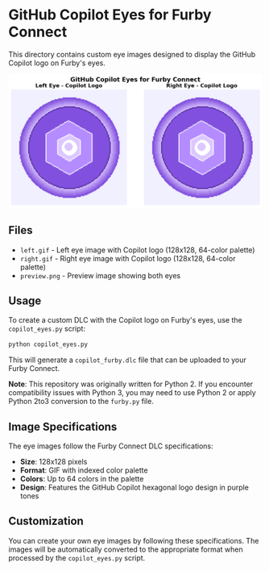 # GitHub Copilot Eyes for Furby Connect

This directory contains custom eye images designed to display the GitHub Copilot logo on Furby's eyes.

![Copilot Eyes Preview](preview.png)

## Files

- `left.gif` - Left eye image with Copilot logo (128x128, 64-color palette)
- `right.gif` - Right eye image with Copilot logo (128x128, 64-color palette)
- `preview.png` - Preview image showing both eyes

## Usage

To create a custom DLC with the Copilot logo on Furby's eyes, use the `copilot_eyes.py` script:

```bash
python copilot_eyes.py
```

This will generate a `copilot_furby.dlc` file that can be uploaded to your Furby Connect.

**Note**: This repository was originally written for Python 2. If you encounter compatibility issues with Python 3, you may need to use Python 2 or apply Python 2to3 conversion to the `furby.py` file.

## Image Specifications

The eye images follow the Furby Connect DLC specifications:
- **Size**: 128x128 pixels
- **Format**: GIF with indexed color palette
- **Colors**: Up to 64 colors in the palette
- **Design**: Features the GitHub Copilot hexagonal logo design in purple tones

## Customization

You can create your own eye images by following these specifications. The images will be automatically converted to the appropriate format when processed by the `copilot_eyes.py` script.
